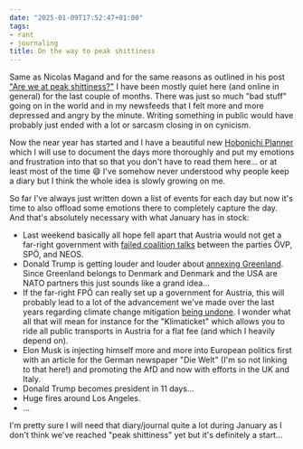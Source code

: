 ```yaml
---
date: "2025-01-09T17:52:47+01:00"
tags:
- rant
- journaling
title: On the way to peak shittiness
---
```


Same as Nicolas Magand and for the same reasons as outlined in his post ["Are we at peak shittiness?"](https://thejollyteapot.com/2025/01/05/are-we-at-peak-shittiness/) I have been mostly quiet here (and online in general) for the last couple of months. There was just so much "bad stuff" going on in the world and in my newsfeeds that I felt more and more depressed and angry by the minute. Writing something in public would have probably just ended with a lot or sarcasm closing in on cynicism.

Now the near year has started and I have a beautiful new [Hobonichi Planner](https://www.1101.com/store/techo/en/2025/pc/detail_cover/oc25_sclago/) which I will use to document the days more thoroughly and put my emotions and frustration into that so that you don't have to read them here... or at least most of the time 😄 I've somehow never understood why people keep a diary but I think the whole idea is slowly growing on me. 

So far I've always just written down a list of events for each day but now it's time to also offload some emotions there to completely capture the day. And that's absolutely necessary with what January has in stock:

- Last weekend basically all hope fell apart that Austria would not get a far-right government with [failed coalition talks](https://www.derstandard.at/story/3000000251469/bruch-der-dreierkoalition-chaostage-in-spoe-und-oevp) between the parties ÖVP, SPÖ, and NEOS.
- Donald Trump is getting louder and louder about [annexing Greenland](https://www.derstandard.at/story/3000000251869/trump-schliesst-militaerischen-druck-fuer-kontrolle-ueber-groenland-und-panamakanal-nicht-aus). Since Greenland belongs to Denmark and Denmark and the USA are NATO partners this just sounds like a grand idea...
- If the far-right FPÖ can really set up a government for Austria, this will probably lead to a lot of the advancement we've made over the last years regarding climate change mitigation [being undone](https://www.derstandard.at/story/3000000252000/oevp-und-fpoe-sparen-milliarden-durch-weniger-klimaschutz-ein-da-gibt-es-einen-haken). I wonder what all that will mean for instance for the "Klimaticket" which allows you to ride all public transports in Austria for a flat fee (and which I heavily depend on).
- Elon Musk is injecting himself more and more into European politics first with an article for the German newspaper "Die Welt" (I'm so not linking to that here!) and promoting the AfD and now with efforts in the UK and Italy. 
- Donald Trump becomes president in 11 days...
- Huge fires around Los Angeles.
- ...

I'm pretty sure I will need that diary/journal quite a lot during January as I don't think we've reached "peak shittiness" yet but it's definitely a start...

